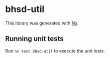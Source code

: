 # bhsd-util

This library was generated with [Nx](https://nx.dev).

## Running unit tests

Run `nx test bhsd-util` to execute the unit tests.
